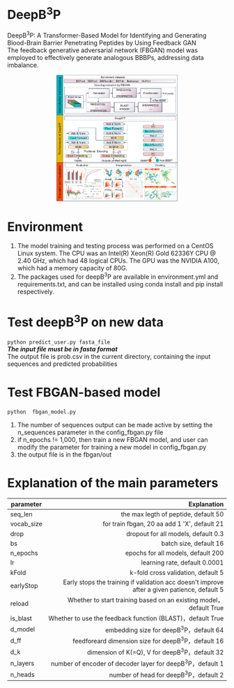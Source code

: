 # DeepB<sup>3</sup>P
DeepB<sup>3</sup>P: A Transformer-Based Model for Identifying and Generating Blood-Brain Barrier Penetrating Peptides by Using Feedback GAN<br/>
The feedback generative adversarial network (FBGAN) model was employed to effectively generate analogous BBBPs, addressing data imbalance.
<div align="center"> <img src="./images/abfig.png" width="55%"></div>

# Environment
1. The model training and testing process was performed on a CentOS Linux system. The CPU was an Intel(R) Xeon(R) Gold 62336Y CPU @ 2.40 GHz, which had 48 logical CPUs. The GPU was the NVIDIA A100, which had a memory capacity of 80G.
2. The packages used for deepB<sup>3</sup>P are available in environment.yml and requirements.txt, and can be installed using conda install and pip install respectively.
# Test deepB<sup>3</sup>P on new data
`python predict_user.py fasta_file` <br/>
***The input file must be in fasta format***<br/>
The output file is prob.csv in the current directory, containing the input sequences and predicted probabilities
# Test FBGAN-based model
`python  fbgan_model.py`<br/>
1.  The number of sequences output can be made active by setting the n_sequences parameter in the config_fbgan.py file
2.  if n_epochs != 1,000, then train a new FBGAN model, and user can modify the parameter for training a new model in config_fbgan.py
3.  the output file is in the fbgan/out

# Explanation of the main parameters

 | parameter        | Explanation   | 
| --------   | -----:  |
|seq_len |the max legth of peptide, default 50 |
|vocab_size |for train fbgan, 20 aa add 1 'X', default 21|
|drop |dropout for all models, default 0.3|
|bs |batch size, default 16|
|n_epochs |epochs for all models, default 200|
|lr |learning rate, default 0.0001|
|kFold |k-fold cross validation, default 5|
|earlyStop |Early stops the training if validation acc doesn't improve after a given patience, default 5|
|reload |Whether to start training based on an existing model，default True|
|is_blast |Whether to use the feedback function (BLAST)，default True|
|d_model |embedding size for deepB<sup>3</sup>P，default 64|
|d_ff |feedforeard dimension size for deepB<sup>3</sup>P，default 16|
|d_k |dimension of K(=Q), V  for deepB<sup>3</sup>P，default 32|
|n_layers |number of encoder of decoder layer  for deepB<sup>3</sup>P，default 1|
|n_heads |number of head  for deepB<sup>3</sup>P，default 2|
